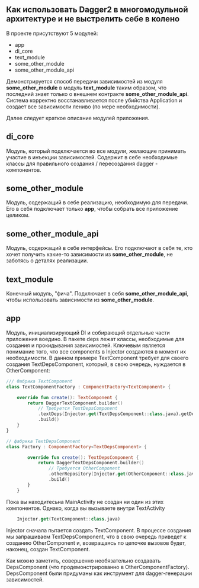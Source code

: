 ## Как использовать Dagger2 в многомодульной архитектуре и не выстрелить себе в колено

В проекте присутствуют 5 модулей:
*  app
*  di_core
*  text_module
*  some_other_module
*  some_other_module_api

Демонстрируется способ передачи зависимостей из модуля **some_other_module** в модуль **text_module**
таким образом, что последний знает только о внешнем контракте **some_other_module_api**.
Система корректно восстанавливается после убийства Application и создает все зависимости лениво
(по мере необходимости).

Далее следует краткое описание модулей приложения.

## di_core

Модуль, который подключается во все модули, желающие принимать участие в инъекции зависимостей.
Содержит в себе необходимые классы для правильного создания / пересоздания dagger - компонентов.

## some_other_module

Модуль, содержащий в себе реализацию, необходимую для передачи. Его в себя подключает только **app**,
чтобы собрать все приложение целиком.

## some_other_module_api

Модуль, содержащий в себе интерфейсы. Его подключают в себя те, кто хочет получить какие-то зависимости
из **some_other_module**, не заботясь о деталях реализации.

## text_module

Конечный модуль, "фича". Подключает в себя **some_other_module_api**, чтобы использовать зависимости
из **some_other_module**.

## app

Модуль, инициализирующий DI и собирающий отдельные части приложения воедино.
В пакете deps лежат классы, необходимые для создания и прокидывания зависимостей.
Ключевым является понимание того, что все components в Injector создаются в момент их необходимости.
В данном примере TextComponent требует для своего создания TextDepsComponent, который,
в свою очередь, нуждается в OtherComponent:

```kotlin
/// Фабрика TextComponent
class TextComponentFactory : ComponentFactory<TextComponent> {

    override fun create(): TextComponent {
        return DaggerTextComponent.builder()
            // Требуется TextDepsComponent
            .textDeps(Injector.get(TextDepsComponent::class.java).getDeps())
            .build()
    }
}
```

```kotlin
// фабрика TextDepsComponent
class Factory : ComponentFactory<TextDepsComponent> {

        override fun create(): TextDepsComponent {
            return DaggerTextDepsComponent.builder()
                // Требуется OtherComponent
                .otherRepository(Injector.get(OtherComponent::class.java).repo())
                .build()
        }
    }
```

Пока вы находитесьна MainActivity не создан ни один из этих компонентов.
Однако, когда вы вызываете внутри TextActivity
```kotlin
    Injector.get(TextComponent::class.java)
```
Injector сначала пытается создать TextComponent. В процессе создания мы запрашиваем
TextDepsComponent, что в свою очередь приведет к созданию OtherComponent и, возвращаясь по цепочке
вызовов будет, наконец, создан TextComponent.

Как можно заметить, совершенно необязательно создавать DepsComponent
(что продемонстрированно в OtherComponentFactory). DepsComponent были придуманы как инструмент
для dagger-генерации зависимостей.